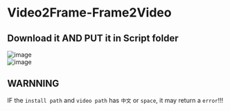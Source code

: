 # Video2Frame-Frame2Video
## Download it AND PUT it in Script folder
![image](https://user-images.githubusercontent.com/118424801/230856210-418a78c6-11dc-4e12-941f-9bc64eeabb6f.png)  
![image](https://user-images.githubusercontent.com/118424801/230856178-6cade18f-94f5-4e59-b587-8c7d586c3fe8.png)  
## WARNNING
IF the `install path` and `video path` has ```中文``` or ```space```, it may return a ``error``!!!
